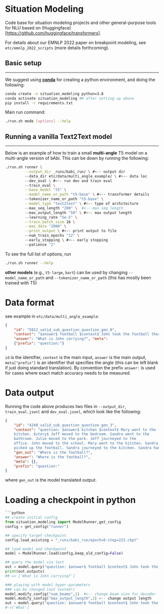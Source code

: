 Situation Modeling
======================

Code base for situation modeling projects and other general-purpose
tools for NLU based on (Huggingface)[https://github.com/huggingface/transformers].

For details about our EMNLP 2022 paper on breakpoint modeling, see
`etc/emnlp_2022_scripts` (more details forthcoming). 

## Basic setup
----------------------------

We suggest using [**conda**](https://docs.conda.io/en/latest/miniconda.html) for creating a python environment, and doing the following:
```bash
conda create -n situation_modeling python=3.8
conda activate situation_modeling ## after setting up above
pip install -r requirements.txt
```

Main run command:
```bash
./run.sh mode [options] --help
```

## Running a vanilla Text2Text model 
----------------------------

Below is an example of how to train a small **multi-angle** T5 model
on a multi-angle version of bAbi. This can be down by running the
following:
```bash
./run.sh runner \
         --output_dir _runs/babi_run/ \ #<-- output dir
         --data_dir etc/data/multi_angle_example/ \ #<-- data loc
         --dev_eval \ #<-- run dev and train eval
         --train_eval \
         --base_model "t5" \
         --model_name_or_path "t5-base" \ #<-- transformer details
         --tokenizer_name_or_path "t5-base" \
         --model_type "text2text" \ #<-- type of architecture
         --max_seq_length "200" \  #<-- max seq length
         --max_output_length "50" \ #<-- max output length
         --learning_rate "5e-5" \
         --train_batch_size 16 \
         --max_data "2000" \
         --print_output \ #<-- print output to file
         --num_train_epochs "12" \ 
         --early_stopping \ #<-- early stopping
         --patience "2"
```
To see the full list of options, run
```bash
./run.sh runner --help
```
**other models** (e.g., `t5-large`, `bart`) can be used by changing
`--model_name_or_path` and `--tokenizer_name_or_path` (this has mostly
been trained with T5)

# Data format
see example in `etc/data/multi_angle_example`:
```json
{
    "id": "5812_valid_sub_question_question_gen_0",
    "context": "$answer$ football $context$ John took the football there. $story$ Sandra picked up the milk there. John took the football there.",
    "answer": "What is John carrying?", "meta":
    {"prefix": "question:"}
}
```
`id` is the identifier, `context` is the main input, `answer` is the
main output, `meta["prefix"]` is an identifier that specifies the
*angle* (this can be left blank if just doing standard
translation). By convention the prefix `answer:` is used for cases
where exact match accuracy needs to be measured. 

# Data output
Running the code above produces two files in `--output_dir`,
`train_eval.jsonl` and `dev_eval.jsonl`, which look like the
following:
```json
{
    "id": "4240_valid_sub_question_question_gen_3",
    "context": "question: $answer$ kitchen $context$ Mary went to the
    kitchen. $story$ Jeff moved to the bedroom. Sandra went to the
    bathroom. Julie moved to the park. Jeff journeyed to the
    office. John moved to the school. Mary went to the kitchen. Sandra
    picked up the football. Sandra journeyed to the kitchen. Sandra handed the football to Mary.",
    "gen_out": "Where is the football?",
    "answer": "Where is the football?",
    "meta": {},
    "prefix": "question:"
}
```
where `gen_out` is the model translated output. 

# Loading a checkpoint in python
```python
```python
## create initial config 
from situation_modeling import ModelRunner,get_config
config = get_config("runner")

## specify target checkpoint
config.load_existing = "_runs/babi_run/epoch=6-step=223.ckpt"

## load model and checkpoint
model = ModelRunner.load(config,keep_old_config=False)

## query the model via text
out = model.query("question: $answer$ football $context$ John took the football there. $story$ Sandra picked up the milk there. John took th football there.")
print(out.outputs)
## => ['What is John carrying?']

### playing with model hyper-parameters
### can be changed (not tested!)
model.modify_config("num_beams",1)  #<-- change beam size for decoder
model.modify_config("max_output_length",2) <-- change output length
out = model.query("question: $answer$ football $context$ John took the football there. $story$ Sandra picked up the milk there. John took th football there.")
#->['What'] 
```

